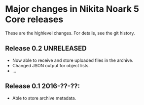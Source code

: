 Major changes in Nikita Noark 5 Core releases
=============================================

These are the highlevel changes.  For details, see the git history.

Release 0.2 UNRELEASED
----------------------

 * Now able to receive and store uploaded files in the archive.
 * Changed JSON output for object lists.
 * ...

Release 0.1 2016-??-??:
-----------------------
 * Able to store archive metadata.
